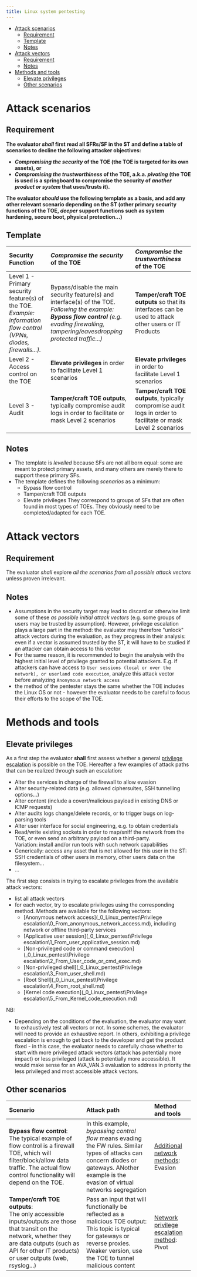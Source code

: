 ```yaml
---
title: Linux system pentesting
---
```


- [Attack scenarios](#attack-scenarios)
	- [Requirement](#requirement)
	- [Template](#template)
	- [Notes](#notes)
- [Attack vectors](#attack-vectors)
	- [Requirement](#requirement-1)
	- [Notes](#notes-1)
- [Methods and tools](#methods-and-tools)
	- [Elevate privileges](#elevate-privileges)
	- [Other scenarios](#other-scenarios)


# Attack scenarios

## Requirement
**The evaluator _shall_ first read all SFRs/SF in the ST and define a table of scenarios to decline the following attacker objectives:**
 - **_Compromising the security_ of the TOE (the TOE is targeted for its own assets), or**
 - **_Compromising the trustworthiness_ of the TOE, a.k.a. _pivoting_ (the TOE is used is a springboard to compromise the security of _another product or system_ that uses/trusts it).**

**The evaluator _should_ use the following template as a basis, and add any other relevant scenario depending on the ST (other primary security functions of the TOE, _deeper_ support functions such as system hardening, secure boot, physical protection...)**

## Template 

| Security Function | _Compromise the security_ of the TOE | _Compromise the trustworthiness_ of the TOE | 
| :---- | :----   |          :--- | 
| Level 1 - Primary security feature(s) of the TOE. <br>_Example: information flow control (VPNs, diodes, firewalls...)._ | Bypass/disable the main security feature(s) and interface(s) of the TOE. <br>_Following the example: **Bypass flow control** (e.g. evading firewalling, tampering/eavesdropping protected traffic...)_| **Tamper/craft TOE outputs** so that its interfaces can be used to attack other users or IT Products | 
| Level 2 - Access control on the TOE | **Elevate privileges** in order to facilitate Level 1 scenarios | **Elevate privileges** in order to facilitate Level 1 scenarios | 
| Level 3 - Audit | **Tamper/craft TOE outputs**, typically compromise audit logs in order to facilitate or mask Level 2 scenarios | **Tamper/craft TOE outputs**, typically compromise audit logs in order to facilitate or mask Level 2 scenarios | 

## Notes 
 - The template is _levelled_ because SFs are not all born equal: some are meant to protect primary assets, and many others are merely there to support these primary SFs. 
 - The template defines the following _scenarios_ as a minimum:
	 - Bypass flow control
	 - Tamper/craft TOE outputs
	 - Elevate privileges
   They correspond to groups of SFs that are often found in most types of TOEs. They obviously need to be completed/adapted for each TOE.


# Attack vectors
## Requirement
The evaluator _shall_ explore _all the scenarios from all possible attack vectors_ unless proven irrelevant. 

## Notes 
 - Assumptions in the security target may lead to discard or otherwise limit some of these _as possible initial attack vectors_ (e.g. some groups of users may be trusted by assumption). However, privilege escalation plays a large part in the method: the evaluator may therefore "unlock" attack vectors during the evaluation, as they progress in their analysis: even if a vector is assumed trusted by the ST, it will have to be studied if an attacker can obtain access to this vector 
 - For the same reason, it is recommended to begin the analysis with the highest initial level of privilege granted to potential attackers. E.g. if attackers can have access to `User sessions (local or over the network), or userland code execution`, analyze this attack vector before analyzing `Anonymous network access`
 - the method of the pentester stays the same whether the TOE includes the Linux OS or not - however the evaluator needs to be careful to focus their efforts to the scope of the TOE.

# Methods and tools

## Elevate privileges

As a first step the evaluator **shall** first assess whether a general [privilege escalation](1_Annex_Linux_privesc.md) is possible on the TOE. Hereafter a few examples of attack paths that can be realized through such an escalation:
 - Alter the services in charge of the firewall to allow evasion
 - Alter security-related data (e.g. allowed ciphersuites, SSH tunnelling options...) 
 - Alter content (include a covert/malicious payload in existing DNS or ICMP requests)
 - Alter audits logs change/delete records, or to trigger bugs on log-parsing tools  
 - Alter user interface for social engineering, e.g. to obtain credentials 
 - Read/write existing sockets in order to map/sniff the network from the TOE, or even send an arbitrary payload on a third-party.<br>Variation: install and/or run tools with such network capabilities
 - Generically: access any asset that is not allowed for this user in the ST: SSH credentials of other users in memory, other users data on the filesystem...
 - ...


The first step consists in trying to escalate privileges from the available attack vectors:
 - list all attack vectors
 - for each vector, try to escalate privileges using the corresponding method. Methods are available for the following vectors:
	 - [Anonymous network access](_0_Linux_pentest\Privilege escalation\0_From_anonymous_network_access.md), including network or offline third-party services
	 - [Applicative user session](_0_Linux_pentest\Privilege escalation\1_From_user_applicative_session.md)
	 - [Non-privileged code or command execution](_0_Linux_pentest\Privilege escalation\2_From_User_code_or_cmd_exec.md)
	 - [Non-privileged shell](_0_Linux_pentest\Privilege escalation\3_From_user_shell.md)
	 - [Root Shell](_0_Linux_pentest\Privilege escalation\4_From_root_shell.md)
	 - [Kernel code execution](_0_Linux_pentest\Privilege escalation\5_From_Kernel_code_execution.md) 


NB:
 - Depending on the conditions of the evaluation, the evaluator may want to exhaustively test all vectors or not. In some schemes, the evaluator will need to provide an exhaustive report. In others, exhibiting a privilege escalation is enough to get back to the developer and get the product fixed - in this case, the evaluator needs to carefully chose whether to start with more privileged attack vectors (attack has potentially more impact) or less privileged (attack is potentially more accessible). It would make sense for an AVA_VAN.3 evaluation to address in priority the less privileged and most accessible attack vectors. 

## Other scenarios

| Scenario  | Attack path | Method and tools | 
| :----    |          :--- |           :--- | 
| **Bypass flow control**:<br>The typical example of flow control is a firewall TOE, which will filter/block/allow data traffic. The actual flow control functionality will depend on the TOE. | In this example, _bypassing control flow_ means evading the FW rules. Similar types of attacks can concern diodes or gateways. ANother example is the evasion of virtual networks segregation | [Additional network methods](_0_Linux_pentest\2_Additional_network_methods.md): Evasion|
| **Tamper/craft TOE outputs**:<br>The only accessible inputs/outputs are those that transit on the network, whether they are data outputs (such as API for other IT products) or user outputs (web, rsyslog...) | Pass an input that will functionally be reflected as a malicious TOE output: This topic is typical for gateways or reverse proxies. Weaker version, use the TOE to tunnel malicious content| [Network privilege escalation method](_0_Linux_pentest\2_Additional_network_methods.md): Pivot |

